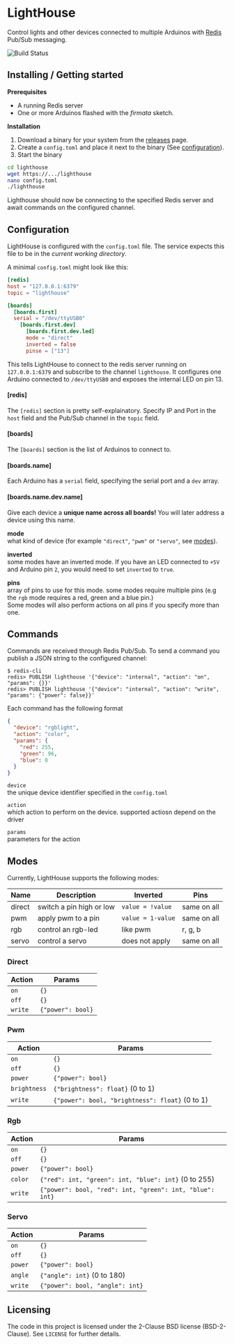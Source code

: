 # LightHouse

Control lights and other devices connected to multiple Arduinos with [Redis](https://redis.io) Pub/Sub messaging.

![Build Status](https://travis-ci.org/xanecs/lighthouse.svg?branch=master)

## Installing / Getting started
__Prerequisites__
- A running Redis server
- One or more Arduinos flashed with the _firmata_ sketch.

__Installation__
1. Download a binary for your system from the [releases](https://github.com/xanecs/lighthouse/releases/latest) page.
2. Create a `config.toml` and place it next to the binary (See [configuration](#configuration)).
3. Start the binary

```bash
cd lighthouse
wget https://.../lighthouse
nano config.toml
./lighthouse
```

 Lighthouse should now be connecting to the specified Redis server and await commands on the configured channel.

## Configuration
LightHouse is configured with the `config.toml` file. The service expects this file to be in the _current working directory_.

A minimal `config.toml` might look like this:
```toml
[redis]
host = "127.0.0.1:6379"
topic = "lighthouse"

[boards]
  [boards.first]
  serial = "/dev/ttyUSB0"
    [boards.first.dev]
      [boards.first.dev.led]
      mode = "direct"
      inverted = false
      pinse = ["13"]
```

This tells LightHouse to connect to the redis server running on `127.0.0.1:6379` and subscribe to the channel `lighthouse`.
It configures one Arduino connected to `/dev/ttyUSB0` and exposes the internal LED on pin 13.

#### [redis]
The `[redis]` section is pretty self-explainatory. Specify IP and Port in the `host` field and the Pub/Sub channel in the `topic` field.

#### [boards]
The `[boards]` section is the list of Arduinos to connect to. 

#### [boards.name]
Each Arduino has a `serial` field, specifying the serial port and a `dev` array.

#### [boards.name.dev.name]
Give each device a __unique name across all boards!__ You will later address a device using this name.

__mode__  
what kind of device (for example `"direct"`, `"pwm"` or `"servo"`, see [modes](#modes)).

__inverted__  
some modes have an inverted mode. If you have an LED connected to `+5V` and Arduino pin `2`, you would need to set `inverted` to `true`.

__pins__  
array of pins to use for this mode. some modes require multiple pins (e.g the `rgb` mode requires a red, green and a blue pin.)  
Some modes will also perform actions on all pins if you specify more than one.

## Commands

Commands are received through Redis Pub/Sub. To send a command you publish a JSON string to the configured channel:

```redis
$ redis-cli
redis> PUBLISH lighthouse '{"device": "internal", "action": "on", "params": {}}'
redis> PUBLISH lighthouse '{"device": "internal", "action": "write", "params": {"power": false}}'
```

Each command has the following format
```json
{
  "device": "rgblight",
  "action": "color",
  "params": {
    "red": 255,
    "green": 96,
    "blue": 0
  }
}
```

`device`  
the unique device identifier specified in the `config.toml`

`action`  
which action to perform on the device. supported actiosn depend on the driver

`params`  
parameters for the action

## Modes

Currently, LightHouse supports the following modes:

| Name   | Description              | Inverted          | Pins        |
| ------ | ------------------------ | ----------------- | ----------- |
| direct | switch a pin high or low | `value = !value`  | same on all |
| pwm    | apply pwm to a pin       | `value = 1-value` | same on all |
| rgb    | control an rgb-led       | like pwm          | r, g, b     |
| servo  | control a servo          | does not apply    | same on all |

### Direct

| Action   | Params             |
| -------- | ------------------ |
| `on`     | `{}`               |
| `off`    | `{}`               |
| `write`  | `{"power": bool}`  |

### Pwm

| Action      | Params                                          |
| ------------| ----------------------------------------------- |
| `on`        | `{}`                                            |
| `off`       | `{}`                                            |
| `power`     | `{"power": bool}`                               |
| `brightness`| `{"brightness": float}` (0 to 1)                |
| `write`     | `{"power": bool, "brightness": float}` (0 to 1) |

### Rgb

| Action | Params                                                   |
| -------| -------------------------------------------------------- |
| `on`   | `{}`                                                     |
| `off`  | `{}`                                                     |
| `power`| `{"power": bool}`                                        |
| `color`| `{"red": int, "green": int, "blue": int}` (0 to 255)     |
| `write`| `{"power": bool, "red": int, "green": int, "blue": int}` |

### Servo

| Action | Params                         |
| -------| -------------------------------|
| `on`   | `{}`                           |
| `off`  | `{}`                           |
| `power`| `{"power": bool}`              |
| `angle`| `{"angle": int}` (0 to 180)    |
| `write`| `{"power": bool, "angle": int}`|

## Licensing
The code in this project is licensed under the 2-Clause BSD license (BSD-2-Clause). See `LICENSE` for further details.
